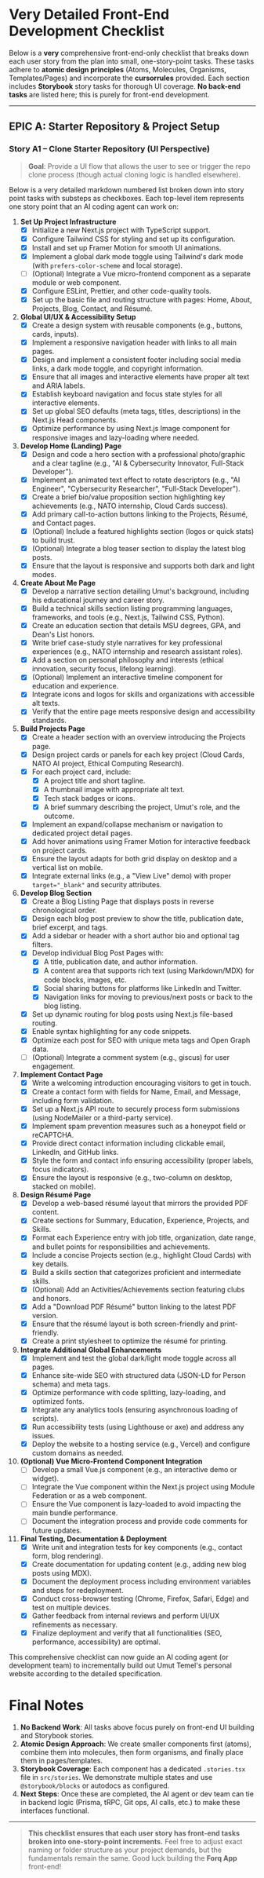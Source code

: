 # **Very Detailed Front-End Development Checklist**

Below is a **very** comprehensive front-end-only checklist that breaks down each user story from the plan into small, one-story-point tasks. These tasks adhere to **atomic design principles** (Atoms, Molecules, Organisms, Templates/Pages) and incorporate the **cursorrules** provided. Each section includes **Storybook** story tasks for thorough UI coverage. **No back-end tasks** are listed here; this is purely for front-end development.

---

## **EPIC A: Starter Repository & Project Setup**

### **Story A1 – Clone Starter Repository (UI Perspective)**

> **Goal**: Provide a UI flow that allows the user to see or trigger the repo clone process (though actual cloning logic is handled elsewhere).

Below is a very detailed markdown numbered list broken down into story point tasks with substeps as checkboxes. Each top-level item represents one story point that an AI coding agent can work on:

1. **Set Up Project Infrastructure**
   - [x] Initialize a new Next.js project with TypeScript support.
   - [x] Configure Tailwind CSS for styling and set up its configuration.
   - [x] Install and set up Framer Motion for smooth UI animations.
   - [x] Implement a global dark mode toggle using Tailwind's dark mode (with `prefers-color-scheme` and local storage).
   - [ ] (Optional) Integrate a Vue micro-frontend component as a separate module or web component.
   - [x] Configure ESLint, Prettier, and other code-quality tools.
   - [x] Set up the basic file and routing structure with pages: Home, About, Projects, Blog, Contact, and Résumé.

2. **Global UI/UX & Accessibility Setup**
   - [x] Create a design system with reusable components (e.g., buttons, cards, inputs).
   - [x] Implement a responsive navigation header with links to all main pages.
   - [x] Design and implement a consistent footer including social media links, a dark mode toggle, and copyright information.
   - [x] Ensure that all images and interactive elements have proper alt text and ARIA labels.
   - [x] Establish keyboard navigation and focus state styles for all interactive elements.
   - [x] Set up global SEO defaults (meta tags, titles, descriptions) in the Next.js Head components.
   - [x] Optimize performance by using Next.js Image component for responsive images and lazy-loading where needed.

3. **Develop Home (Landing) Page**
   - [x] Design and code a hero section with a professional photo/graphic and a clear tagline (e.g., "AI & Cybersecurity Innovator, Full-Stack Developer").
   - [x] Implement an animated text effect to rotate descriptors (e.g., "AI Engineer", "Cybersecurity Researcher", "Full-Stack Developer").
   - [x] Create a brief bio/value proposition section highlighting key achievements (e.g., NATO internship, Cloud Cards success).
   - [x] Add primary call-to-action buttons linking to the Projects, Résumé, and Contact pages.
   - [x] (Optional) Include a featured highlights section (logos or quick stats) to build trust.
   - [x] (Optional) Integrate a blog teaser section to display the latest blog posts.
   - [x] Ensure that the layout is responsive and supports both dark and light modes.

4. **Create About Me Page**
   - [x] Develop a narrative section detailing Umut's background, including his educational journey and career story.
   - [x] Build a technical skills section listing programming languages, frameworks, and tools (e.g., Next.js, Tailwind CSS, Python).
   - [x] Create an education section that details MSU degrees, GPA, and Dean's List honors.
   - [x] Write brief case-study style narratives for key professional experiences (e.g., NATO internship and research assistant roles).
   - [x] Add a section on personal philosophy and interests (ethical innovation, security focus, lifelong learning).
   - [x] (Optional) Implement an interactive timeline component for education and experience.
   - [x] Integrate icons and logos for skills and organizations with accessible alt texts.
   - [x] Verify that the entire page meets responsive design and accessibility standards.

5. **Build Projects Page**
   - [x] Create a header section with an overview introducing the Projects page.
   - [x] Design project cards or panels for each key project (Cloud Cards, NATO AI project, Ethical Computing Research).
   - [x] For each project card, include:
     - [x] A project title and short tagline.
     - [x] A thumbnail image with appropriate alt text.
     - [x] Tech stack badges or icons.
     - [x] A brief summary describing the project, Umut's role, and the outcome.
   - [x] Implement an expand/collapse mechanism or navigation to dedicated project detail pages.
   - [x] Add hover animations using Framer Motion for interactive feedback on project cards.
   - [x] Ensure the layout adapts for both grid display on desktop and a vertical list on mobile.
   - [x] Integrate external links (e.g., a "View Live" demo) with proper `target="_blank"` and security attributes.

6. **Develop Blog Section**
   - [x] Create a Blog Listing Page that displays posts in reverse chronological order.
   - [x] Design each blog post preview to show the title, publication date, brief excerpt, and tags.
   - [x] Add a sidebar or header with a short author bio and optional tag filters.
   - [x] Develop individual Blog Post Pages with:
     - [x] A title, publication date, and author information.
     - [x] A content area that supports rich text (using Markdown/MDX) for code blocks, images, etc.
     - [x] Social sharing buttons for platforms like LinkedIn and Twitter.
     - [x] Navigation links for moving to previous/next posts or back to the blog listing.
   - [x] Set up dynamic routing for blog posts using Next.js file-based routing.
   - [x] Enable syntax highlighting for any code snippets.
   - [x] Optimize each post for SEO with unique meta tags and Open Graph data.
   - [ ] (Optional) Integrate a comment system (e.g., giscus) for user engagement.

7. **Implement Contact Page**
   - [x] Write a welcoming introduction encouraging visitors to get in touch.
   - [x] Create a contact form with fields for Name, Email, and Message, including form validation.
   - [x] Set up a Next.js API route to securely process form submissions (using NodeMailer or a third-party service).
   - [x] Implement spam prevention measures such as a honeypot field or reCAPTCHA.
   - [x] Provide direct contact information including clickable email, LinkedIn, and GitHub links.
   - [x] Style the form and contact info ensuring accessibility (proper labels, focus indicators).
   - [x] Ensure the layout is responsive (e.g., two-column on desktop, stacked on mobile).

8. **Design Résumé Page**
   - [x] Develop a web-based résumé layout that mirrors the provided PDF content.
   - [x] Create sections for Summary, Education, Experience, Projects, and Skills.
   - [x] Format each Experience entry with job title, organization, date range, and bullet points for responsibilities and achievements.
   - [x] Include a concise Projects section (e.g., highlight Cloud Cards) with key details.
   - [x] Build a skills section that categorizes proficient and intermediate skills.
   - [x] (Optional) Add an Activities/Achievements section featuring clubs and honors.
   - [x] Add a "Download PDF Résumé" button linking to the latest PDF version.
   - [x] Ensure that the résumé layout is both screen-friendly and print-friendly.
   - [x] Create a print stylesheet to optimize the résumé for printing.

9. **Integrate Additional Global Enhancements**
   - [x] Implement and test the global dark/light mode toggle across all pages.
   - [x] Enhance site-wide SEO with structured data (JSON-LD for Person schema) and meta tags.
   - [x] Optimize performance with code splitting, lazy-loading, and optimized fonts.
   - [x] Integrate any analytics tools (ensuring asynchronous loading of scripts).
   - [x] Run accessibility tests (using Lighthouse or axe) and address any issues.
   - [x] Deploy the website to a hosting service (e.g., Vercel) and configure custom domains as needed.

10. **(Optional) Vue Micro-Frontend Component Integration**
    - [ ] Develop a small Vue.js component (e.g., an interactive demo or widget).
    - [ ] Integrate the Vue component within the Next.js project using Module Federation or as a web component.
    - [ ] Ensure the Vue component is lazy-loaded to avoid impacting the main bundle performance.
    - [ ] Document the integration process and provide code comments for future updates.

11. **Final Testing, Documentation & Deployment**
    - [x] Write unit and integration tests for key components (e.g., contact form, blog rendering).
    - [x] Create documentation for updating content (e.g., adding new blog posts using MDX).
    - [x] Document the deployment process including environment variables and steps for redeployment.
    - [x] Conduct cross-browser testing (Chrome, Firefox, Safari, Edge) and test on multiple devices.
    - [x] Gather feedback from internal reviews and perform UI/UX refinements as necessary.
    - [x] Finalize deployment and verify that all functionalities (SEO, performance, accessibility) are optimal.

This comprehensive checklist can now guide an AI coding agent (or development team) to incrementally build out Umut Temel's personal website according to the detailed specification.

# **Final Notes**

1. **No Backend Work**: All tasks above focus purely on front-end UI building and Storybook stories.
2. **Atomic Design Approach**: We create smaller components first (atoms), combine them into molecules, then form organisms, and finally place them in pages/templates.
3. **Storybook Coverage**: Each component has a dedicated `.stories.tsx` file in `src/stories`. We demonstrate multiple states and use `@storybook/blocks` or autodocs as configured.
4. **Next Steps**: Once these are completed, the AI agent or dev team can tie in backend logic (Prisma, tRPC, Git ops, AI calls, etc.) to make these interfaces functional.

---

> **This checklist ensures that each user story has front-end tasks broken into one-story-point increments.** Feel free to adjust exact naming or folder structure as your project demands, but the fundamentals remain the same. Good luck building the **Forq App** front-end!
